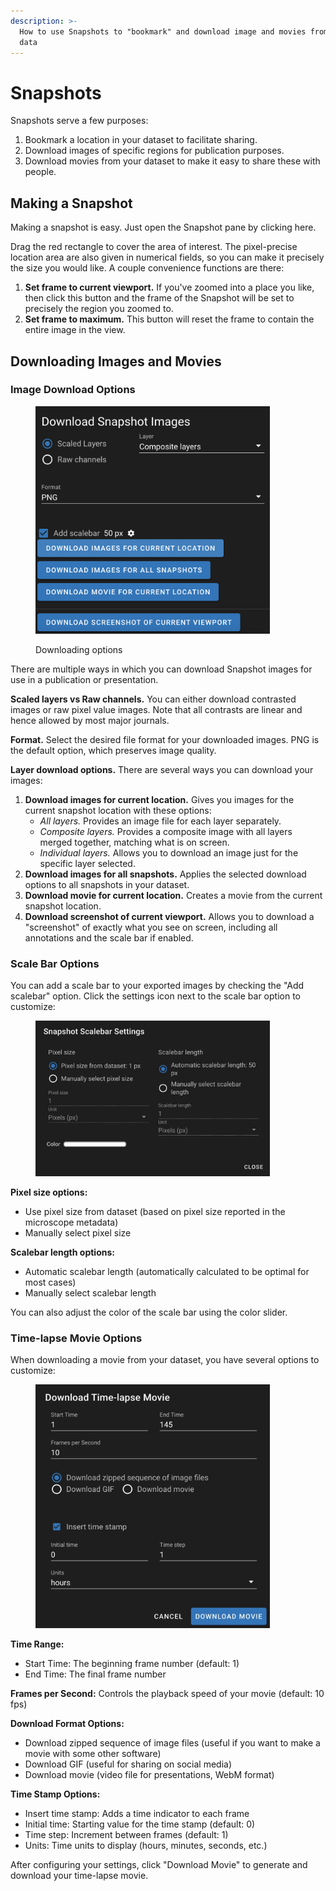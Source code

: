```yaml
---
description: >-
  How to use Snapshots to "bookmark" and download image and movies from your
  data
---
```


# Snapshots

Snapshots serve a few purposes:

1. Bookmark a location in your dataset to facilitate sharing.
2. Download images of specific regions for publication purposes.
3. Download movies from your dataset to make it easy to share these with people.

## Making a Snapshot

Making a snapshot is easy. Just open the Snapshot pane by clicking here.

Drag the red rectangle to cover the area of interest. The pixel-precise location area are also given in numerical fields, so you can make it precisely the size you would like. A couple convenience functions are there:

1. **Set frame to current viewport.** If you've zoomed into a place you like, then click this button and the frame of the Snapshot will be set to precisely the region you zoomed to.
2. **Set frame to maximum.** This button will reset the frame to contain the entire image in the view.

## Downloading Images and Movies

### Image Download Options

<div align="left"><figure><img src="../.gitbook/assets/image.png" alt="" width="375"><figcaption><p>Downloading options</p></figcaption></figure></div>

There are multiple ways in which you can download Snapshot images for use in a publication or presentation.

**Scaled layers vs Raw channels.** You can either download contrasted images or raw pixel value images. Note that all contrasts are linear and hence allowed by most major journals.

**Format.** Select the desired file format for your downloaded images. PNG is the default option, which preserves image quality.

**Layer download options.** There are several ways you can download your images:

1. **Download images for current location.** Gives you images for the current snapshot location with these options:
   * _All layers._ Provides an image file for each layer separately.
   * _Composite layers._ Provides a composite image with all layers merged together, matching what is on screen.
   * _Individual layers._ Allows you to download an image just for the specific layer selected.
2. **Download images for all snapshots.** Applies the selected download options to all snapshots in your dataset.
3. **Download movie for current location.** Creates a movie from the current snapshot location.
4. **Download screenshot of current viewport.** Allows you to download a "screenshot" of exactly what you see on screen, including all annotations and the scale bar if enabled.

### Scale Bar Options

You can add a scale bar to your exported images by checking the "Add scalebar" option. Click the settings icon next to the scale bar option to customize:

<div align="left"><figure><img src="../.gitbook/assets/snapshot_scalebar.jpg" alt="" width="375"><figcaption></figcaption></figure></div>

**Pixel size options:**

* Use pixel size from dataset (based on pixel size reported in the microscope metadata)
* Manually select pixel size

**Scalebar length options:**

* Automatic scalebar length (automatically calculated to be optimal for most cases)
* Manually select scalebar length

You can also adjust the color of the scale bar using the color slider.

### Time-lapse Movie Options

When downloading a movie from your dataset, you have several options to customize:

<div align="left"><figure><img src="../.gitbook/assets/snapshot_timelapse.jpg" alt="" width="375"><figcaption></figcaption></figure></div>

**Time Range:**

* Start Time: The beginning frame number (default: 1)
* End Time: The final frame number

**Frames per Second:** Controls the playback speed of your movie (default: 10 fps)

**Download Format Options:**

* Download zipped sequence of image files (useful if you want to make a movie with some other software)
* Download GIF (useful for sharing on social media)
* Download movie (video file for presentations, WebM format)

**Time Stamp Options:**

* Insert time stamp: Adds a time indicator to each frame
* Initial time: Starting value for the time stamp (default: 0)
* Time step: Increment between frames (default: 1)
* Units: Time units to display (hours, minutes, seconds, etc.)

After configuring your settings, click "Download Movie" to generate and download your time-lapse movie.

